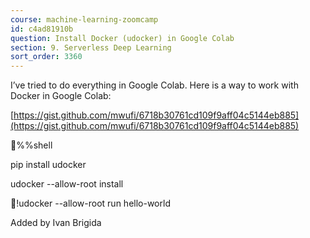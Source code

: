 ```yaml
---
course: machine-learning-zoomcamp
id: c4ad81910b
question: Install Docker (udocker) in Google Colab
section: 9. Serverless Deep Learning
sort_order: 3360
---
```


I’ve tried to do everything in Google Colab. Here is a way to work with Docker in Google Colab:

[https://gist.github.com/mwufi/6718b30761cd109f9aff04c5144eb885](https://gist.github.com/mwufi/6718b30761cd109f9aff04c5144eb885)

%%shell

pip install udocker

udocker --allow-root install

!udocker --allow-root run hello-world

Added by Ivan Brigida

